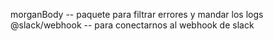 morganBody -- paquete para filtrar errores y mandar los logs
@slack/webhook -- para conectarnos al webhook de slack